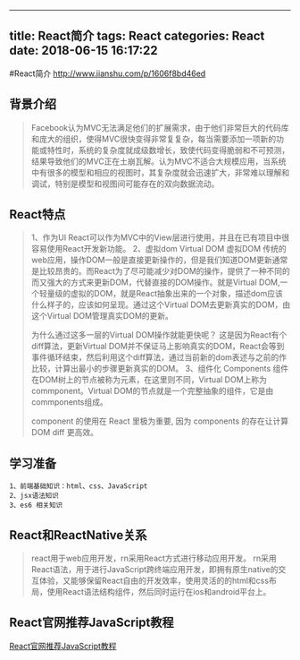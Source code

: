 
---
title: React简介
tags: React
categories: React
date:  2018-06-15 16:17:22
---
#React简介
http://www.jianshu.com/p/1606f8bd46ed

## 背景介绍

>Facebook认为MVC无法满足他们的扩展需求，由于他们非常巨大的代码库和庞大的组织，使得MVC很快变得非常复复杂，每当需要添加一项新的功能或特性时，系统的复杂度就成级数增长，致使代码变得脆弱和不可预测，结果导致他们的MVC正在土崩瓦解。认为MVC不适合大规模应用，当系统中有很多的模型和相应的视图时，其复杂度就会迅速扩大，非常难以理解和调试，特别是模型和视图间可能存在的双向数据流动。


## React特点

>1、作为UI
 React可以作为MVC中的View层进行使用，并且在已有项目中很容易使用React开发新功能。
2、虚拟dom
Virtual DOM 虚拟DOM 
传统的web应用，操作DOM一般是直接更新操作的，但是我们知道DOM更新通常是比较昂贵的。而React为了尽可能减少对DOM的操作，提供了一种不同的而又强大的方式来更新DOM，代替直接的DOM操作。就是Virtual DOM,一个轻量级的虚拟的DOM，就是React抽象出来的一个对象，描述dom应该什么样子的，应该如何呈现。通过这个Virtual DOM去更新真实的DOM，由这个Virtual DOM管理真实DOM的更新。
>
>为什么通过这多一层的Virtual DOM操作就能更快呢？ 这是因为React有个diff算法，更新Virtual DOM并不保证马上影响真实的DOM，React会等到事件循环结束，然后利用这个diff算法，通过当前新的dom表述与之前的作比较，计算出最小的步骤更新真实的DOM。
3、组件化
Components 组件 
在DOM树上的节点被称为元素，在这里则不同，Virtual DOM上称为commponent。Virtual DOM的节点就是一个完整抽象的组件，它是由commponents组成。
>
>component 的使用在 React 里极为重要, 因为 components 的存在让计算 DOM diff 更高效。


## 学习准备
```
1、前端基础知识：html、css、JavaScript
2、jsx语法知识
3、es6 相关知识
```
## React和ReactNative关系

>react用于web应用开发，rn采用React方式进行移动应用开发。
rn采用React语法，用于进行JavaScript跨终端应用开发，即拥有原生native的交互体验，又能够保留React自由的开发效率，使用灵活的的html和css布局，使用React语法结构组件，然后同时运行在ios和android平台上。

## React官网推荐JavaScript教程
[React官网推荐JavaScript教程](https://developer.mozilla.org/zh-CN/docs/Web/JavaScript/A_re-introduction_to_JavaScript) 